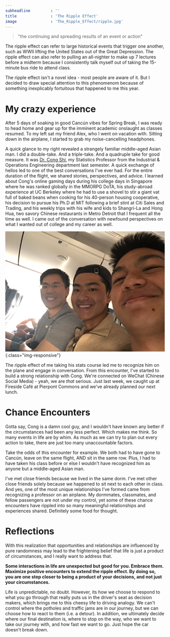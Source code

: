 ```yaml
---
subheadline         : ''
title               : 'The Ripple Effect'
image        		: 'The_Ripple_Effect/ripple.jpg'
---
```


> "the continuing and spreading results of an event or action"

<!--more-->

The ripple effect can refer to large historical events that trigger one another, such as WWII lifting the United States out of the Great Depression. The ripple effect can also refer to pulling an all-nighter to make up 7 lectures before a midterm because I consistently talk myself out of taking the 15-minute bus ride to attend class.

The ripple effect isn't a novel idea - most people are aware of it. But I decided to draw special attention to this phenomenom because of something inexplicably fortuitous that happened to me this year.

# My crazy experience

After 5 days of soaking in good Cancún vibes for Spring Break, I was ready to head home and gear up for the imminent academic onslaught as classes resumed. To my left sat my friend Alex, who I went on vacation with. Sitting down in the airplane, I started to grab my noise-cancelling headphones. 

A quick glance to my right revealed a strangely familiar middle-aged Asian man. I did a double-take. And a triple-take. And a quadruple take for good measure. It was [Dr. Cong Shi][1], my Statistics Professor from the Industrial & Operations Engineering department last semester. A quick exchange of hellos led to one of the best conversations I've ever had. For the entire duration of the flight, we shared stories, perspectives, and advice. I learned about Cong's online gaming days during his college days in Singapore where he was ranked globally in the MMORPG DoTA, his study-abroad experience at UC Berkeley where he had to use a shovel to stir a giant vat full of baked beans when cooking for his 40-person housing cooperative, his decision to pursue his Ph.D at MIT following a brief stint at Citi Sales and Trading, and his weekly trips with his wife and kids to Shangri-La and Hong Hua, two savory Chinese restaurants in Metro Detroit that I frequent all the time as well. I came out of the conversation with newfound perspectives on what I wanted out of college and my career as well.

![Cong, Shui, and Zhang](../images/The_Ripple_Effect/cong.JPG){:class="img-responsive"}

The ripple effect of me taking his stats course led me to recognize him on the plane and engage in conversation. From this encounter, I've started to build a strong relationship with Cong. We're connected on WeChat (Chinese Social Media) - yeah, we are *that* serious. Just last week, we caught up at Fireside Café at Pierpont Commons and we've already planned our next lunch. 

# Chance Encounters

Gotta say, Cong is a damn cool guy, and I wouldn't have known any better if the circumstances had been any less perfect. Which makes me think. So many events in life are by whim. As much as we can try to plan out every action to take, there are just too many unaccountable factors.

Take the odds of this encounter for example. We both had to have gone to Cancún, leave on the same flight, AND sit in the same row. Plus, I had to have taken his class before or else I wouldn't have recognized him as anyone but a middle-aged Asian man.

I've met close friends because we lived in the same dorm. I've met other close friends solely because we happened to sit next to each other in class. And yes, one of the most unique relationships I've formed came from recognizing a professor on an airplane. My dormmates, classmates, and fellow passengers are not under my control, yet some of these chance encounters have rippled into so many meaningful relationships and experiences shared. Definitely some food for thought.

# Reflections

With this realization that opportunities and relationships are influenced by pure randomness may lead to the frightening belief that life is just a product of circumstances, and I really want to address that. 

**Some interactions in life are unexpected but good for you. Embrace them. Maximize positive encounters to extend the ripple effect. By doing so, you are one step closer to being a product of your decisions, and not just your circumstances.**

Life is unpredictable, no doubt. However, its how we choose to respond to what you go through that really puts us in the driver's seat as decision makers, which brings me to this cheesy life to driving analogy. We can't control where the potholes and traffic jams are in our journey, but we can choose how to react to them (i.e. a detour). In addition, we ultimately decide where our final destination is, where to stop on the way, who we want to take our journey with, and how fast we want to go. Just hope the car doesn't break down.

[1]: http://www-personal.umich.edu/~shicong/

